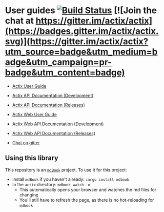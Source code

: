 # User guides [![Build Status](https://travis-ci.org/actix/book.svg?branch=master)](https://travis-ci.org/actix/book) [![Join the chat at https://gitter.im/actix/actix](https://badges.gitter.im/actix/actix.svg)](https://gitter.im/actix/actix?utm_source=badge&utm_medium=badge&utm_campaign=pr-badge&utm_content=badge)

- [Actix User Guide](https://actix.rs/book/actix/)
- [Actix API Documentation (Development)](https://actix.rs/actix/actix/)
- [Actix API Documentation (Releases)](https://docs.rs/actix/)

- [Actix Web User Guide](https://actix.rs/docs/)
- [Actix Web API Documentation (Development)](https://actix.rs/actix-web/actix_web/)
- [Actix Web API Documentation (Releases)](https://docs.rs/actix-web/)

- [Chat on gitter](https://gitter.im/actix/actix)

## Using this library

This repository is an [`mdBook`](https://github.com/rust-lang-nursery/mdBook)
project. To use it for this project:

- Install `mdBook` if you haven't already: `cargo install mdbook`
- In the `actix` directory: `mdbook watch -o`
  - This automatically opens your browser and watches the md files for changing
  - You'll still have to refresh the page, as there is no hot-reloading for
    `mdbook`
